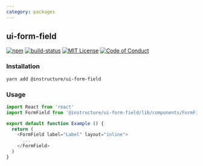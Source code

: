 ```yaml
---
category: packages
---
```


## ui-form-field

[![npm][npm]][npm-url]
[![build-status][build-status]][build-status-url]
[![MIT License][license-badge]][license]
[![Code of Conduct][coc-badge]][coc]

### Installation

```sh
yarn add @instructure/ui-form-field
```

### Usage

```js
import React from 'react'
import FormField from '@instructure/ui-form-field/lib/components/FormField'

export default function Example () {
  return (
    <FormField label="Label" layout="inline">
      ...
    </FormField>
  )
}
```

[npm]: https://img.shields.io/npm/v/@instructure/ui-forms.svg
[npm-url]: https://npmjs.com/package/@instructure/ui-forms

[build-status]: https://travis-ci.org/instructure/instructure-ui.svg?branch=master
[build-status-url]: https://travis-ci.org/instructure/instructure-ui "Travis CI"

[license-badge]: https://img.shields.io/npm/l/instructure-ui.svg?style=flat-square
[license]: https://github.com/instructure/instructure-ui/blob/master/LICENSE

[coc-badge]: https://img.shields.io/badge/code%20of-conduct-ff69b4.svg?style=flat-square
[coc]: https://github.com/instructure/instructure-ui/blob/master/CODE_OF_CONDUCT.md
